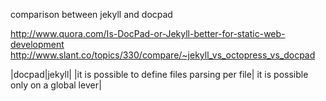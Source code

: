 comparison between jekyll and docpad

http://www.quora.com/Is-DocPad-or-Jekyll-better-for-static-web-development
http://www.slant.co/topics/330/compare/~jekyll_vs_octopress_vs_docpad

|docpad|jekyll|
|it is possible to define files parsing per file| it is possible only on a global lever|
